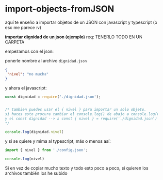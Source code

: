 # import-objects-fromJSON
aquí te enseño a importar objetos de un JSON con javascript y typescript (o eso me parece :v)

**importar dignidad de un json (ejemplo)**
req: TENERLO TODO EN UN CARPETA

empezamos con el json:

ponerle nombre al archivo `dignidad.json`
```json
{
 "nivel": "no mucha"
}
```

y ahora el javascript:
```js
const dignidad = require('./dignidad.json');


/* tambien puedes usar el { nivel } para importar un solo objeto. 
si haces esto procura cambiar el console.log() de abajo a console.log(nivel) 
y el const dignidad --> a const { nivel } = require('./dignidad.json')
*/

console.log(dignidad.nivel)
```

y si se quiere y mima al typescript, más o menos así: 
```ts
import { nivel } from './config.json';

console.log(nivel)

```

Si en vez de copiar mucho texto y todo esto poco a poco, si quieren los archivos también los he subido
